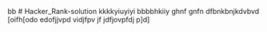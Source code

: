 bb # Hacker_Rank-solution
kkkkyiuyiyi
bbbbhkiiy
ghnf
gnfn
dfbnkbnjkdvbvd
[oifh[odo
edofjjvpd
vidjfpv
jf
jdfjovpfdj
p]d]
